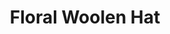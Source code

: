 ---
title: "Floral Woolen Hat"
categories: ["Accessories","Accessories/Hats"]
images: ["./P05A7122.JPG"]
---